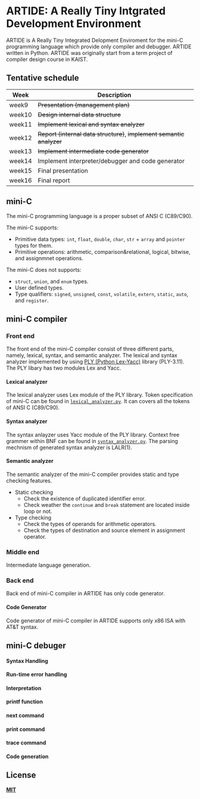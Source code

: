 # ARTIDE: A Really Tiny Intgrated Development Environment

ARTIDE is A Really Tiny Integrated Delopment Enviroment for the mini-C programming language which provide only compiler and debugger. ARTIDE written in Python. ARTIDE was originally start from a term project of compiler design course in KAIST.

## Tentative schedule
|Week|Description|
|---|---|
|week9|~~Presentation (management plan)~~|
|week10|~~Design internal data structure~~|
|week11|~~Implement lexical and syntax analyzer~~|
|week12|~~Report (internal data structure)~~, ~~implement semantic analyzer~~|
|week13|~~Implement intermediate code generator~~|
|week14|Implement interpreter/debugger and code generator|
|week15|Final presentation|
|week16|Final report|

## mini-C

The mini-C programming language is a proper subset of ANSI C (C89/C90).

The mini-C supports:
- Primitive data types: `int`, `float`, `double`, `char`, `str` + `array` and `pointer` types for them.
- Primitive operations: arithmetic, comparison&relational, logical, bitwise, and assignmnet operations. 

The mini-C does not supports:
- `struct`, `union`, and `enum` types.
- User defined types.
- Type qualifiers: `signed`, `unsigned`, `const`, `volatile`, `extern`, `static`, `auto`, and `register`.

## mini-C compiler

### Front end

The front end of the mini-C compiler consist of three different parts, namely, lexical, syntax, and semantic analyzer. The lexical and syntax analyzer implemented by using [PLY (Python Lex-Yacc)](https://github.com/dabeaz/ply) library (PLY-3.11). The PLY libary has two modules Lex and Yacc.

#### Lexical analyzer

The lexical analyzer uses Lex module of the PLY library. Token specification of mini-C can be found in [`lexical_analyzer.py`](https://github.com/JaeseongChoe/KAIST-CS420-Term_Project/tree/master/src/lexical_analyzer.py). It can covers all the tokens of ANSI C (C89/C90).

#### Syntax analyzer

The syntax anlayzer uses Yacc module of the PLY library. Context free grammer within BNF can be found in [`syntax_analyzer.py`](https://github.com/JaeseongChoe/KAIST-CS420-Term_Project/tree/master/src/syntax_analyzer.py). The parsing mechnism of generated syntax analyzer is LALR(1).

#### Semantic analyzer

The semantic analyzer of the mini-C compiler provides static and type checking features.
- Static checking
  - Check the existence of duplicated identifier error.
  - Check weather the `continue` and `break` statement are located inside loop or not.
- Type checking
  - Check the types of operands for arithmetic operators.
  - Check the types of destination and source element in assignment operator.

### Middle end

Intermediate language generation.

### Back end

Back end of mini-C compiler in ARTIDE has only code generator.

#### Code Generator

Code generator of mini-C compiler in ARTIDE supports only x86 ISA with AT&T syntax.

## mini-C debuger

#### Syntax Handling

#### Run-time error handling

#### Interpretation

#### printf function

#### next command

#### print command

#### trace command

#### Code generation

## License

**[MIT](LICENSE)**
